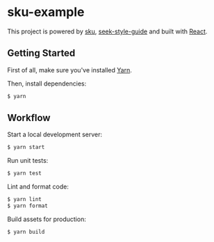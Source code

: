 # sku-example

This project is powered by [sku](https://github.com/seek-oss/sku), [seek-style-guide](https://github.com/seek-oss/seek-style-guide) and built with [React](https://facebook.github.io/react).

## Getting Started

First of all, make sure you&#39;ve installed [Yarn](https://yarnpkg.com).

Then, install dependencies:

```bash
$ yarn
```

## Workflow

Start a local development server:

```bash
$ yarn start
```

Run unit tests:

```bash
$ yarn test
```

Lint and format code:

```bash
$ yarn lint
$ yarn format
```

Build assets for production:

```bash
$ yarn build
```
